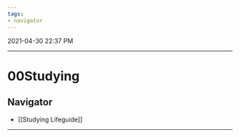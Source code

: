 ```yaml
---
tags:
- navigator
---
```

2021-04-30 22:37 PM
***

# 00Studying
## Navigator
- [[Studying Lifeguide]]
***